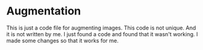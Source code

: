 # Augmentation
This is just a code file for augmenting images. This code is not unique. And it is not written by me. 
I just found a code and found that it wasn't working. I made some changes so that it works for me.
